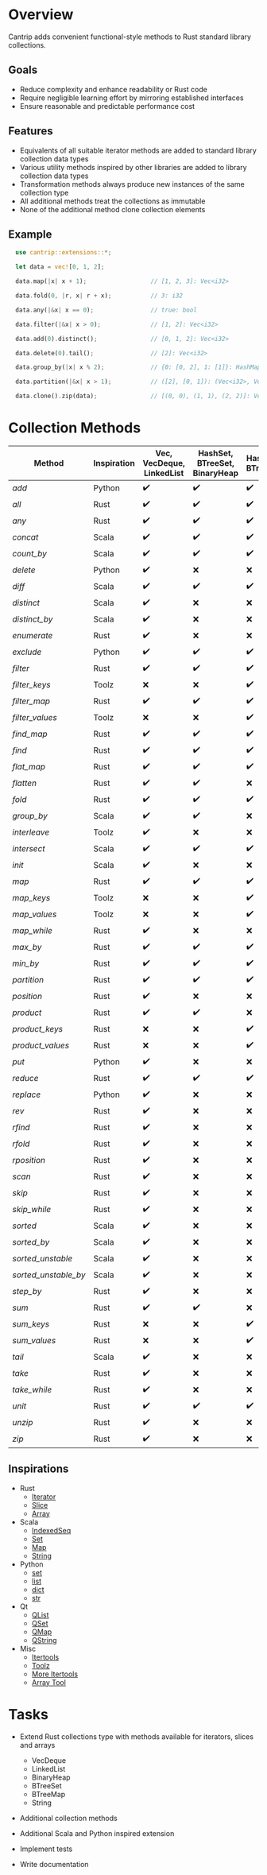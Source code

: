 # Overview

Cantrip adds convenient functional-style methods to Rust standard library collections.

## Goals

* Reduce complexity and enhance readability or Rust code
* Require negligible learning effort by mirroring established interfaces
* Ensure reasonable and predictable performance cost

## Features

* Equivalents of all suitable iterator methods are added to standard library collection data types
* Various utility methods inspired by other libraries are added to library collection data types
* Transformation methods always produce new instances of the same collection type
* All additional methods treat the collections as immutable
* None of the additional method clone collection elements

## Example

```rust
  use cantrip::extensions::*;

  let data = vec![0, 1, 2];

  data.map(|x| x + 1);                  // [1, 2, 3]: Vec<i32>

  data.fold(0, |r, x| r + x);           // 3: i32

  data.any(|&x| x == 0);                // true: bool

  data.filter(|&x| x > 0);              // [1, 2]: Vec<i32>

  data.add(0).distinct();               // [0, 1, 2]: Vec<i32>

  data.delete(0).tail();                // [2]: Vec<i32>

  data.group_by(|x| x % 2);             // {0: [0, 2], 1: [1]}: HashMap<i32, Vec<i32>>

  data.partition(|&x| x > 1);           // ([2], [0, 1]): (Vec<i32>, Vec<i32>)

  data.clone().zip(data);               // [(0, 0), (1, 1), (2, 2)]: Vec<(i32, i32)>
```


# Collection Methods

| Method               | Inspiration | Vec, VecDeque, LinkedList | HashSet, BTreeSet, BinaryHeap | HashMap, BTreeMap  | Slice              |
|----------------------|-------------|---------------------------|-------------------------------|--------------------|--------------------|
| *add*                | Python      | :heavy_check_mark:        | :heavy_check_mark:            | :heavy_check_mark: | :x:                |
| *all*                | Rust        | :heavy_check_mark:        | :heavy_check_mark:            | :heavy_check_mark: | :heavy_check_mark: |
| *any*                | Rust        | :heavy_check_mark:        | :heavy_check_mark:            | :heavy_check_mark: | :heavy_check_mark: |
| *concat*             | Scala       | :heavy_check_mark:        | :heavy_check_mark:            | :heavy_check_mark: | :x:                |
| *count_by*           | Scala       | :heavy_check_mark:        | :heavy_check_mark:            | :heavy_check_mark: | :heavy_check_mark: |
| *delete*             | Python      | :heavy_check_mark:        | :x:                           | :x:                | :x:                |
| *diff*               | Scala       | :heavy_check_mark:        | :heavy_check_mark:            | :heavy_check_mark: | :x:                |
| *distinct*           | Scala       | :heavy_check_mark:        | :x:                           | :x:                | :x:                |
| *distinct_by*        | Scala       | :heavy_check_mark:        | :x:                           | :x:                | :x:                |
| *enumerate*          | Rust        | :heavy_check_mark:        | :x:                           | :x:                | :x:                |
| *exclude*            | Python      | :heavy_check_mark:        | :heavy_check_mark:            | :heavy_check_mark: | :x:                |
| *filter*             | Rust        | :heavy_check_mark:        | :heavy_check_mark:            | :heavy_check_mark: | :x:                |
| *filter_keys*        | Toolz       | :x:                       | :x:                           | :heavy_check_mark: | :x:                |
| *filter_map*         | Rust        | :heavy_check_mark:        | :heavy_check_mark:            | :heavy_check_mark: | :x:                |
| *filter_values*      | Toolz       | :x:                       | :x:                           | :heavy_check_mark: | :x:                |
| *find_map*           | Rust        | :heavy_check_mark:        | :heavy_check_mark:            | :heavy_check_mark: | :x:                |
| *find*               | Rust        | :heavy_check_mark:        | :heavy_check_mark:            | :heavy_check_mark: | :heavy_check_mark: |
| *flat_map*           | Rust        | :heavy_check_mark:        | :heavy_check_mark:            | :heavy_check_mark: | :x:                |
| *flatten*            | Rust        | :heavy_check_mark:        | :heavy_check_mark:            | :x:                | :x:                |
| *fold*               | Rust        | :heavy_check_mark:        | :heavy_check_mark:            | :heavy_check_mark: | :heavy_check_mark: |
| *group_by*           | Scala       | :heavy_check_mark:        | :heavy_check_mark:            | :x:                | :x:                |
| *interleave*         | Toolz       | :heavy_check_mark:        | :x:                           | :x:                | :x:                |
| *intersect*          | Scala       | :heavy_check_mark:        | :heavy_check_mark:            | :heavy_check_mark: | :x:                |
| *init*               | Scala       | :heavy_check_mark:        | :x:                           | :x:                | :heavy_check_mark: |
| *map*                | Rust        | :heavy_check_mark:        | :heavy_check_mark:            | :heavy_check_mark: | :x:                |
| *map_keys*           | Toolz       | :x:                       | :x:                           | :heavy_check_mark: | :x:                |
| *map_values*         | Toolz       | :x:                       | :x:                           | :heavy_check_mark: | :x:                |
| *map_while*          | Rust        | :heavy_check_mark:        | :x:                           | :x:                | :x:                |
| *max_by*             | Rust        | :heavy_check_mark:        | :heavy_check_mark:            | :heavy_check_mark: | :heavy_check_mark: |
| *min_by*             | Rust        | :heavy_check_mark:        | :heavy_check_mark:            | :heavy_check_mark: | :heavy_check_mark: |
| *partition*          | Rust        | :heavy_check_mark:        | :heavy_check_mark:            | :heavy_check_mark: | :x:                |
| *position*           | Rust        | :heavy_check_mark:        | :x:                           | :x:                | :heavy_check_mark: |
| *product*            | Rust        | :heavy_check_mark:        | :heavy_check_mark:            | :x:                | :x:                |
| *product_keys*       | Rust        | :x:                       | :x:                           | :heavy_check_mark: | :x:                |
| *product_values*     | Rust        | :x:                       | :x:                           | :heavy_check_mark: | :x:                |
| *put*                | Python      | :heavy_check_mark:        | :x:                           | :x:                | :x:                |
| *reduce*             | Rust        | :heavy_check_mark:        | :heavy_check_mark:            | :heavy_check_mark: | :heavy_check_mark: |
| *replace*            | Python      | :heavy_check_mark:        | :x:                           | :x:                | :x:                |
| *rev*                | Rust        | :heavy_check_mark:        | :x:                           | :x:                | :x:                |
| *rfind*              | Rust        | :heavy_check_mark:        | :x:                           | :x:                | :heavy_check_mark: |
| *rfold*              | Rust        | :heavy_check_mark:        | :x:                           | :x:                | :heavy_check_mark: |
| *rposition*          | Rust        | :heavy_check_mark:        | :x:                           | :x:                | :heavy_check_mark: |
| *scan*               | Rust        | :heavy_check_mark:        | :x:                           | :x:                | :x:                |
| *skip*               | Rust        | :heavy_check_mark:        | :x:                           | :x:                | :x:                |
| *skip_while*         | Rust        | :heavy_check_mark:        | :x:                           | :x:                | :heavy_check_mark: |
| *sorted*             | Scala       | :heavy_check_mark:        | :x:                           | :x:                | :x:                |
| *sorted_by*          | Scala       | :heavy_check_mark:        | :x:                           | :x:                | :x:                |
| *sorted_unstable*    | Scala       | :heavy_check_mark:        | :x:                           | :x:                | :x:                |
| *sorted_unstable_by* | Scala       | :heavy_check_mark:        | :x:                           | :x:                | :x:                |
| *step_by*            | Rust        | :heavy_check_mark:        | :x:                           | :x:                | :x:                |
| *sum*                | Rust        | :heavy_check_mark:        | :heavy_check_mark:            | :x:                | :x:                |
| *sum_keys*           | Rust        | :x:                       | :x:                           | :heavy_check_mark: | :x:                |
| *sum_values*         | Rust        | :x:                       | :x:                           | :heavy_check_mark: | :x:                |
| *tail*               | Scala       | :heavy_check_mark:        | :x:                           | :x:                | :heavy_check_mark: |
| *take*               | Rust        | :heavy_check_mark:        | :x:                           | :x:                | :x:                |
| *take_while*         | Rust        | :heavy_check_mark:        | :x:                           | :x:                | :heavy_check_mark: |
| *unit*               | Rust        | :heavy_check_mark:        | :heavy_check_mark:            | :heavy_check_mark: | :x:                |
| *unzip*              | Rust        | :heavy_check_mark:        | :x:                           | :x:                | :x:                |
| *zip*                | Rust        | :heavy_check_mark:        | :x:                           | :x:                | :x:                |


## Inspirations

- Rust
  - [Iterator](https://doc.rust-lang.org/std/iter/trait.Iterator.html)
  - [Slice](https://doc.rust-lang.org/std/primitive.slice.html)
  - [Array](https://doc.rust-lang.org/std/primitive.array.html)
- Scala
  - [IndexedSeq](https://www.scala-lang.org/api/3.3.1/scala/collection/immutable/IndexedSeq.html)
  - [Set](https://www.scala-lang.org/api/3.3.1/scala/collection/immutable/Set.html)
  - [Map](https://www.scala-lang.org/api/3.3.1/scala/collection/immutable/Map.html)
  - [String](https://www.scala-lang.org/api/3.3.1/scala/collection/StringOps.html)
- Python
  - [set](https://python-reference.readthedocs.io/en/latest/docs/sets/index.html)
  - [list](https://python-reference.readthedocs.io/en/latest/docs/list/index.html)
  - [dict](https://python-reference.readthedocs.io/en/latest/docs/dict/index.html)
  - [str](https://python-reference.readthedocs.io/en/latest/docs/str/index.html)
- Qt
  - [QList](https://doc.qt.io/qt-6/qlist.html)
  - [QSet](https://doc.qt.io/qt-6/qset.html)
  - [QMap](https://doc.qt.io/qt-6/qmap.html)
  - [QString](https://doc.qt.io/qt-6/qstring.htm)
- Misc
  - [Itertools](https://docs.rs/itertools/latest/itertools/index.html)
  - [Toolz](https://toolz.readthedocs.io/en/latest/api.html)
  - [More Itertools](https://more-itertools.readthedocs.io/en/stable/api.html)
  - [Array Tool](https://github.com/danielpclark/array_tool/tree/master)

# Tasks

- Extend Rust collections type with methods available for iterators, slices and arrays
  - VecDeque
  - LinkedList
  - BinaryHeap
  - BTreeSet
  - BTreeMap
  - String

- Additional collection methods

- Additional Scala and Python inspired extension

- Implement tests

- Write documentation
